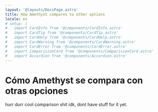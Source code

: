 ```yaml
---
layout: '@layouts/DocsPage.astro'
title: How Amethyst compares to other options
locale: es
# setup: | 
#   import CardInfo from '@components/CardInfo.astro'
#   import CardTip from '@components/CardTip.astro'
#   import CardHelp from '@components/CardHelp.astro'
#   import CardWarning from '@components/CardWarning.astro'
#   import CardError from '@components/CardError.astro'
#   import ComparisionCard from '@components/ComparisionCard.astro'
#   import Accordion from '@components/Accordion.astro'
---
```

# Cómo Amethyst se compara con otras opciones
hurr durr cool comparison shit idk, dont have stuff for it yet.